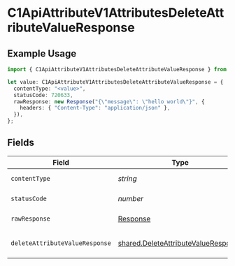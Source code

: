 # C1ApiAttributeV1AttributesDeleteAttributeValueResponse

## Example Usage

```typescript
import { C1ApiAttributeV1AttributesDeleteAttributeValueResponse } from "conductorone-sdk-typescript/sdk/models/operations";

let value: C1ApiAttributeV1AttributesDeleteAttributeValueResponse = {
  contentType: "<value>",
  statusCode: 720633,
  rawResponse: new Response("{\"message\": \"hello world\"}", {
    headers: { "Content-Type": "application/json" },
  }),
};
```

## Fields

| Field                                                                                             | Type                                                                                              | Required                                                                                          | Description                                                                                       |
| ------------------------------------------------------------------------------------------------- | ------------------------------------------------------------------------------------------------- | ------------------------------------------------------------------------------------------------- | ------------------------------------------------------------------------------------------------- |
| `contentType`                                                                                     | *string*                                                                                          | :heavy_check_mark:                                                                                | HTTP response content type for this operation                                                     |
| `statusCode`                                                                                      | *number*                                                                                          | :heavy_check_mark:                                                                                | HTTP response status code for this operation                                                      |
| `rawResponse`                                                                                     | [Response](https://developer.mozilla.org/en-US/docs/Web/API/Response)                             | :heavy_check_mark:                                                                                | Raw HTTP response; suitable for custom response parsing                                           |
| `deleteAttributeValueResponse`                                                                    | [shared.DeleteAttributeValueResponse](../../../sdk/models/shared/deleteattributevalueresponse.md) | :heavy_minus_sign:                                                                                | DeleteAttributeValueResponse is the empty response for deleting an attribute value.               |